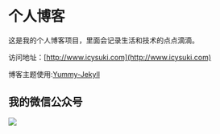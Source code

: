 # 个人博客

这是我的个人博客项目，里面会记录生活和技术的点点滴滴。


访问地址：[http://www.icysuki.com](http://www.icysuki.com)


博客主题使用:[Yummy-Jekyll](https://github.com/DONGChuan/Yummy-Jekyll)


## 我的微信公众号

![](http://www.icysuki.com/assets/images/avatar.jpg)